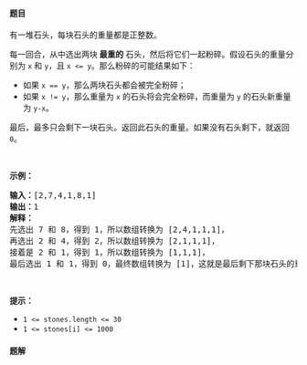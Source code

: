#### 题目
<p>有一堆石头，每块石头的重量都是正整数。</p>

<p>每一回合，从中选出两块<strong> 最重的</strong> 石头，然后将它们一起粉碎。假设石头的重量分别为 <code>x</code> 和 <code>y</code>，且 <code>x <= y</code>。那么粉碎的可能结果如下：</p>

<ul>
	<li>如果 <code>x == y</code>，那么两块石头都会被完全粉碎；</li>
	<li>如果 <code>x != y</code>，那么重量为 <code>x</code> 的石头将会完全粉碎，而重量为 <code>y</code> 的石头新重量为 <code>y-x</code>。</li>
</ul>

<p>最后，最多只会剩下一块石头。返回此石头的重量。如果没有石头剩下，就返回 <code>0</code>。</p>

<p> </p>

<p><strong>示例：</strong></p>

<pre>
<strong>输入：</strong>[2,7,4,1,8,1]
<strong>输出：</strong>1
<strong>解释：</strong>
先选出 7 和 8，得到 1，所以数组转换为 [2,4,1,1,1]，
再选出 2 和 4，得到 2，所以数组转换为 [2,1,1,1]，
接着是 2 和 1，得到 1，所以数组转换为 [1,1,1]，
最后选出 1 和 1，得到 0，最终数组转换为 [1]，这就是最后剩下那块石头的重量。</pre>

<p> </p>

<p><strong>提示：</strong></p>

<ul>
	<li><code>1 <= stones.length <= 30</code></li>
	<li><code>1 <= stones[i] <= 1000</code></li>
</ul>


 #### 题解